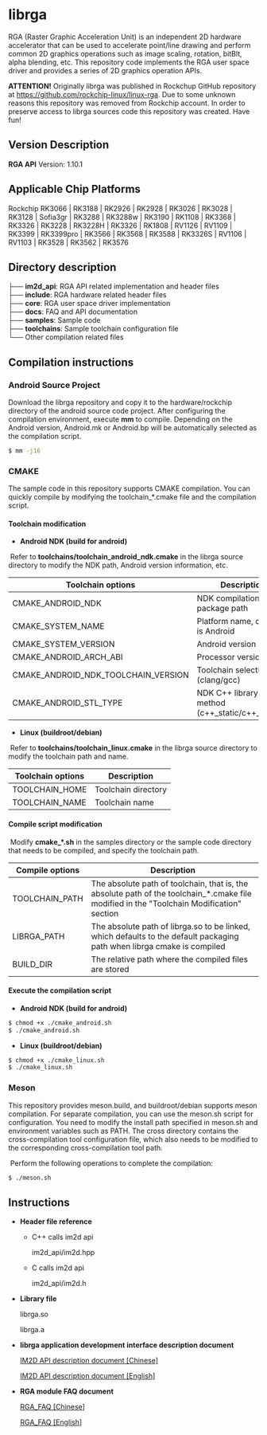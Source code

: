 # librga

RGA (Raster Graphic Acceleration Unit) is an independent 2D hardware accelerator that can be used to accelerate point/line drawing and perform common 2D graphics operations such as image scaling, rotation, bitBlt, alpha blending, etc. This repository code implements the RGA user space driver and provides a series of 2D graphics operation APIs.

**ATTENTION!** Originally librga was published in Rockchup GitHub repository at https://github.com/rockchip-linux/linux-rga. Due to some unknown reasons this repository was removed from Rockchip account. In order to preserve access to librga sources code this repository was created. Have fun!

## Version Description

**RGA API** Version: 1.10.1

## Applicable Chip Platforms

Rockchip RK3066 | RK3188 | RK2926 | RK2928 | RK3026 | RK3028 | RK3128 | Sofia3gr | RK3288 | RK3288w | RK3190 | RK1108 | RK3368 | RK3326 | RK3228 | RK3228H | RK3326 | RK1808 | RV1126 | RV1109 | RK3399 | RK3399pro | RK3566 | RK3568 | RK3588 | RK3326S | RV1106 | RV1103 | RK3528 | RK3562 | RK3576

## Directory description

├── **im2d_api**: RGA API related implementation and header files<br/>
├── **include**: RGA hardware related header files<br/>
├── **core**: RGA user space driver implementation<br/>
├── **docs**: FAQ and API documentation<br/>
├── **samples**: Sample code<br/>
├── **toolchains**: Sample toolchain configuration file<br/>
└── Other compilation related files<br/>

## Compilation instructions

### Android Source Project

Download the librga repository and copy it to the hardware/rockchip directory of the android source code project. After configuring the compilation environment, execute **mm** to compile. Depending on the Android version, Android.mk or Android.bp will be automatically selected as the compilation script.

```bash
$ mm -j16
```

### CMAKE

The sample code in this repository supports CMAKE compilation. You can quickly compile by modifying the toolchain_*.cmake file and the compilation script.

#### Toolchain modification

- **Android NDK (build for android)**

 ​ Refer to **toolchains/toolchain_android_ndk.cmake** in the librga source directory to modify the NDK path, Android version information, etc.

| Toolchain options | Description |
| ----------------------------------- | -------------------------------------------- |
| CMAKE_ANDROID_NDK | NDK compilation package path |
| CMAKE_SYSTEM_NAME | Platform name, default is Android |
| CMAKE_SYSTEM_VERSION | Android version |
| CMAKE_ANDROID_ARCH_ABI | Processor version |
| CMAKE_ANDROID_NDK_TOOLCHAIN_VERSION | Toolchain selection (clang/gcc) |
| CMAKE_ANDROID_STL_TYPE | NDK C++ library linking method (c++_static/c++_shared) |

- **Linux (buildroot/debian)**

 ​ Refer to **toolchains/toolchain_linux.cmake** in the librga source directory to modify the toolchain path and name.

| Toolchain options | Description |
| -------------- | ---------- |
| TOOLCHAIN_HOME | Toolchain directory |
| TOOLCHAIN_NAME | Toolchain name |

#### Compile script modification

​ Modify **cmake_*.sh** in the samples directory or the sample code directory that needs to be compiled, and specify the toolchain path.

| Compile options | Description |
| -------------- | ------------------------------------------------------------ |
| TOOLCHAIN_PATH | The absolute path of toolchain, that is, the absolute path of the toolchain_*.cmake file modified in the "Toolchain Modification" section |
| LIBRGA_PATH | The absolute path of librga.so to be linked, which defaults to the default packaging path when librga cmake is compiled |
| BUILD_DIR | The relative path where the compiled files are stored |

#### Execute the compilation script

- **Android NDK (build for android)**

```bash
$ chmod +x ./cmake_android.sh
$ ./cmake_android.sh
```

- **Linux (buildroot/debian)**

```bash
$ chmod +x ./cmake_linux.sh
$ ./cmake_linux.sh
```

### Meson

  This repository provides meson.build, and buildroot/debian supports meson compilation. For separate compilation, you can use the meson.sh script for configuration. You need to modify the install path specified in meson.sh and environment variables such as PATH. The cross directory contains the cross-compilation tool configuration file, which also needs to be modified to the corresponding cross-compilation tool path.

​ Perform the following operations to complete the compilation:

```bash
$ ./meson.sh
```

## Instructions

* **Header file reference**

  * C++ calls im2d api

    im2d_api/im2d.hpp

  * C calls im2d api

    im2d_api/im2d.h

* **Library file**

  librga.so

  librga.a

* **librga application development interface description document**

  [IM2D API description document [Chinese]](docs/Rockchip_Developer_Guide_RGA_CN.md)

  [IM2D API description document [English]](docs/Rockchip_Developer_Guide_RGA_EN.md)

* **RGA module FAQ document**

  [RGA_FAQ [Chinese]](docs/Rockchip_FAQ_RGA_CN.md)

  [RGA_FAQ [English]](docs/Rockchip_FAQ_RGA_EN.md)
